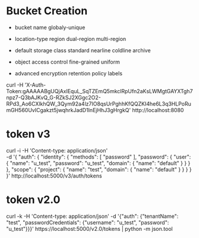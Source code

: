 # Bucket Creation

- bucket name
    globaly-unique

- location-type
    region
    dual-region
    multi-region

- default storage class
    standard
    nearline
    coldline
    archive

- object access control
    fine-grained
    uniform

- advanced
    encryption
    retention policy
    labels



curl -H 'X-Auth-Token:gAAAAABgUQjAxIEquL_SqTZEmQ5mkclRpUfn2aKsLWMgtGAYXTgh7npz7-Q3bAJKvQ_G-RZkSJ2XGgc2O2-RPd3_Ao6CXlkhQW_3Qym92a4lz7IO8qsUrPghhKfQQZKI4he6L3q3HLPoRumGH560UvICgakzt5jwqhrkJadD1InEjHhJ3gHrgkQ' http://localhost:8080


# token v3
curl -i -H 'Content-type: application/json' \
    -d '{
        "auth": {
            "identity": {
                "methods": [
                    "password"
                ],
                "password": {
                    "user": {
                        "name": "u_test",
                        "password": "u_test",
                        "domain": {
                            "name": "default"
                        }
                    }
                }
            },
            "scope": {
                "project": {
                    "name": "test",
                    "domain": {
                        "name": "default"
                    }
                }
            }
        }
    }' http://localhost:5000/v3/auth/tokens


# token v2.0
curl -k -H 'Content-type: application/json' -d '{"auth": {"tenantName": "test", "passwordCredentials": {"username": "u_test", "password": "u_test"}}}' https://localhost:5000/v2.0/tokens | python -m json.tool

